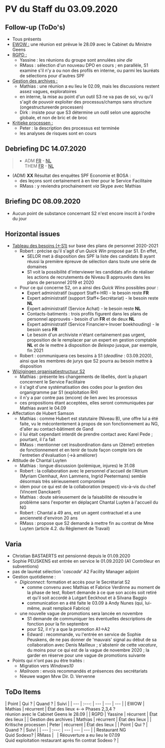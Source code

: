 <link rel="stylesheet" href="https://newdevprojects.github.io/S2/S2.css">
<link rel="stylesheet" href="S2.css">


# PV du Staff du 03.09.2020

## Follow-up (ToDo's)

* Tous présents
* <u>EWOW :</u> une réunion est prévue le 28.09 avec le Cabinet du Ministre Geens
* <u>RGPD :</u>
    * Yassine : les réunions du groupe sont annulées *sine die* 
    * RMass : sélection d'un nouveau DPO en cours ; en parallèle, S1 examine s'il n'y a ou non des profils en interne, ou parmi les lauréats de sélections pour d'autres SPF
* <u>Gestion des archives :</u> 
    * Mathias : une réunion a eu lieu le 02.09, mais les discussions restent assez vagues, exploratoires
    * en interne, la mise au point d'un outil S3 ne va pas de soi, vu qu'il s'agit de pouvoir exploiter des processus/champs sans structure (ongestructureerde processen)
    * Dirk : insiste pour que S3 détermine un outil selon une approche globale, et non de bric et de broc
* <u>Kritieke processen :</u>
    * Peter : la description des processus est terminée
    * les analyses de risques sont en cours 

## Debriefing DC 14.07.2020

> * ADM [FR](https://newdevprojects.github.io/S2/Staff/20200714_Adm_FR.pdf) - [NL](https://newdevprojects.github.io/S2/Staff/20200714_Adm_NL.pdf)<br>THEM [FR](https://newdevprojects.github.io/S2/Staff/20200714_Them_FR.pdf) - [NL](https://newdevprojects.github.io/S2/Staff/20200714_Them_NL.pdf)

* (ADM) <b>XX</b> Résultat des enquêtes SPF Economie et BOSA : 
    * des leçons sont certainement à en tirer pour le Service Facilitaire
    * RMass : y reviendra prochainement *via* Skype avec Mathias

## Briefing DC 08.09.2020

* Aucun point de substance concernant S2 n'est encore inscrit à l'ordre du jour

## Horizontal issues

* [Tableau des besoins (&larr;S1)](Besoins_B_Aperçu_postes_PP2020_2021.pdf) sur base des plans de personnel 2020-2021
    * Robert : précise qu'il s'agit d'un *Quick Win* proposé par S1. En effet,
        * SELOR met à disposition des SPF la liste des candidats B ayant réussi la première épreuve de sélection dans toute une série de domaines
        * S1 voit la possibilité d'interviewer les candidats afin de réaliser les actions de recrutements de Niveau B approuvés dans les plans de personnel 2019 et 2020
    * Pour ce qui concerne S2, on a ainsi des *Quick Wins* possibles pour :
        * Expert administratif (support Staff&#8592;HR) - le besoin reste <b>FR</b>
        * Expert administratif (support Staff&#8592;Secrétariat) - le besoin reste <b>NL</b>
        * Expert administratif (Service Achat) - le besoin reste <b>NL</b>
        * Contacts-batiments : trois profils figurent dans les plans de personnel approuvés - besoin d'un <b>FR</b> et de deux <b>NL</b>
        * Expert administratif (Service Financier&#8592;Invoer boekhouding) - le besoin sera <b>FR</b>
        * Le besoin d'un archiviste n'étant certainement pas urgent, proposition de le remplacer par un expert en gestion comptable <b>NL</b> et de le mettre à disposition de *Belexpo* jusque, par exemple, fin 2021
    * Robert : communiquera ces besoins à S1 (*deadline* : 03.09.2020), ainsi que les membres de jurys que S2 pourra au besoin mettre à disposition
* [Wijzigingen organisatiestructuur S2](Voorstel_MLenaerts_V2_Organisatiestructuur_S2.xls)
    * Mathias : présente les changements de libellés, dont la plupart concernent le Service Facilitaire
    * il s'agit d'une systématisation des codes pour la gestion des organigramme par S1 (exploitation RH)
    * il n'y a par contre pas (encore) de lien avec les processus
    * ces propositions étant acceptées, elles seront communiquées par Mathias avant le 04.09
* Affectation de Hubert Samson
    * Mathias : comme Hubert est statutaire (Niveau B), une offre lui a été faite, vu le mécontentement à propos de son fonctionnement au NG, d'aller au contact-bâtiment de Gand
    * il lui était cependant interdit de prendre contact avec Karel Pede ; pourtant, il l'a fait
    * RMass : mentionner cet insubordination dans un (2ème!) entretien de fonctionnement et en tenir de toute façon compte lors de l'entretien d'évaluation (&#8594;à améliorer)
* Attitude de Chantal Luyten
    * Mathias : longue discussion (polémique, injures) le 31.08
    * Robert : la collaboration avec le personnel d'accueil de l'Atrium (Myriam Clemhaut, Ann Lammens, Ingrid Peetermans) semble désormais très sérieusement compromise
    * idem pour ce qui est de la collaboration (respect) vis-à-vis du chef (Vincent Danckaert)
    * Mathias : doute sérieusement de la faisabilité de résoudre le problème sans l'exporter en déplaçant Chantal Luyten à l'accueil du NG
    * Robert : Chantal a 49 ans, est un agent contractuel et a une ancienneté d'environ 20 ans
    * RMass : propose que S2 demande à mettre fin au contrat de Mme Luyten (article 4.2. du Règlement de Travail)

## Varia

* Christian BASTAERTS est pensionné depuis le 01.09.2020
* Sophie PEUSKENS est entrée en service le 01.09.2020 (A1 Contrôleur en subventions)
* pas de lauréat sélection '*cascade*' A2 Facility Manager adjoint
* Gestion quotidienne :
    * *Digiconnect*: formation et accès pour le Secrétariat S2
		* comme convenu avec Mathias et Fabrice Verdinne au moment de la phase de test, Robert demande à ce que son accès soit retiré et qu'il soit accordé à Lutgart Eeckhout et à Silvana Baggio
        * communication en a été faite le 03.09 à Andy Nunes (qui, lui-même, avait remplacé Fabrice)
    * une nouvelle vague de promotions sera lancée en novembre
        * S1 demande de communiquer les éventuelles descriptions de fonction pour la fin septembre
        * pour S2, il n'y a que la promotion A1&#8594;A2
        * Edward : recommande, vu l'entrée en service de Sophie Peuskens, de ne pas donner de 'mauvais' signal au début de sa collaboration avec Denis Mailleux ; s'abstenir de cette *vacature*, du moins pour ce qui est de la vague de novembre 2020 ; la garder en réserve pour une vague de promotions suivante
* Points qui n'ont pas pu être traités : 
	* Migration vers *Windows10*
	* *Mailroom* : envois recommandés et présences des secrétariats
    * Nieuwe wagen Mvw Dir. D. Vervenne

## ToDo Items

| Point | Qui ? | Quand ? | Suivi |
| --- | :---: | --- | --- | --- |
| EWOW | Mathias | récurrent | &Eacute;tat des lieux &#8592;&#8594; Phases 2,3,4 ?<br>réunion avec le Cabinet Geens le 28.09 |
| RGPD | Yassine | récurrent | &Eacute;tat des lieux |
| Gestion des archives | Mathias | récurrent | &Eacute;tat des lieux |
| Kritische processen | Peter | récurrent | &Eacute;tat des lieux |
| Point | Qui ? | Quand ? | Suivi |
| --- | :---: | --- | --- | --- |
| Restaurant NG<br>Quid Sodexo? | RMass | &nbsp; | Réouverture a eu lieu le 07.09<br>Quid exploitation restaurant après fin contrat Sodexo ? |

